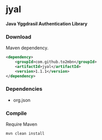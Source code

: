 # jyal
#### Java Yggdrasil Authentication Library

### Download
Maven dependency.<br/>
```xml
<dependency>
	<groupId>com.github.to2mbn</groupId>
	<artifactId>jyal</artifactId>
	<version>1.1.1</version>
</dependency>
```

### Dependencies
* org.json

### Compile
Require Maven

	mvn clean install


